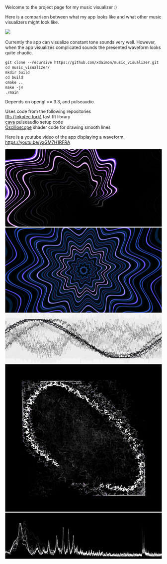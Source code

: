 Welcome to the project page for my music visualizer :)

Here is a comparison between what my app looks like and what other music
visualizers might look like.

![](anim.gif)

Currently the app can visualize constant tone sounds very well. However, when the app visualizes complicated sounds the presented waveform looks quite chaotic.

```
git clone --recursive https://github.com/xdaimon/music_visualizer.git
cd music_visualizer/
mkdir build
cd build
cmake ..
make -j4
./main
```

Depends on opengl >= 3.3, and pulseaudio.

Uses code from the following repositories<br>
<a href="https://github.com/linkotec/ffts">ffts (linkotec fork)</a>
	fast fft library<br>
<a href="https://github.com/karlstav/cava">cava</a>
	pulseaudio setup code<br>
<a href="https://github.com/kritzikratzi/Oscilloscope">Oscilloscope</a>
	shader code for drawing smooth lines<br>

Here is a youtube video of the app displaying a waveform.<br>
<a href="https://youtu.be/yxGM7H1RFRA">https://youtu.be/yxGM7H1RFRA</a>

![](example1.png)
![](example2.png)
![](example3.png)
![](example4.png)
![](example5.png)
